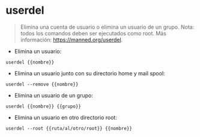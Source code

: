 # userdel

> Elimina una cuenta de usuario o elimina un usuario de un grupo.
> Nota: todos los comandos deben ser ejecutados como root.
> Más información: <https://manned.org/userdel>.

- Elimina un usuario:

`userdel {{nombre}}`

- Elimina un usuario junto con su directorio home y mail spool:

`userdel --remove {{nombre}}`

- Elimina un usuario de un grupo:

`userdel {{nombre}} {{grupo}}`

- Elimina un usuario en otro directorio root:

`userdel --root {{ruta/al/otro/root}} {{nombre}}`
